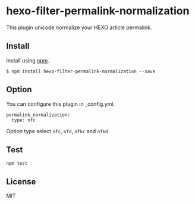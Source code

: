 hexo-filter-permalink-normalization
================

This plugin unicode normalize your HEXO article permalink.

## Install

Install using [npm](https://npmjs.org/package/hexo-filter-permalink-normalization).

```
$ npm install hexo-filter-permalink-normalization --save
```
## Option

You can configure this plugin in _config.yml.

```
permalink_normalization:
  type: nfc
```

Option type select ```nfc```, ```nfd```, ```nfkc``` and ```nfkd```

## Test

```
npm test
```

## License

MIT